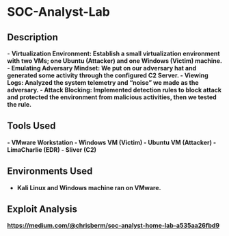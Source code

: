 # SOC-Analyst-Lab

<h2>Description</h2>
- <b>Virtualization Environment: Establish a small virtualization environment with two VMs; one Ubuntu (Attacker) and one Windows (Victim) machine.<b>
- <b>Emulating Adversary Mindset: We put on our adversary hat and generated some activity through the configured C2 Server.<b>
- <b>Viewing Logs: Analyzed the system telemetry and “noise” we made as the adversary.<b>
- <b>Attack Blocking: Implemented detection rules to block attack and protected the environment from malicious activities, then we tested the rule.<b>
<br />
<h2>Tools Used</h2>
- <b>VMware Workstation<b>
- <b>Windows VM (Victim)<b>
- <b>Ubuntu VM (Attacker)<b>
- <b>LimaCharlie (EDR)<b>
- <b>Sliver (C2)<b>

<h2>Environments Used </h2>

- <b>Kali Linux and Windows machine ran on VMware.<b>

<h2>Exploit Analysis</h2>

https://medium.com/@chrisberm/soc-analyst-home-lab-a535aa26fbd9

</body>
</html>

